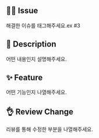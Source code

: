 ## 🙆‍♂️ Issue

해결한 이슈를 태그해주세요.ex #3


## 📝 Description

어떤 내용인지 설명해주세요.

## ✨ Feature

어떤 기능인지 나열해주세요.

## 👌 Review Change

리뷰를 통해 수정한 부분을 나열해주세요.
